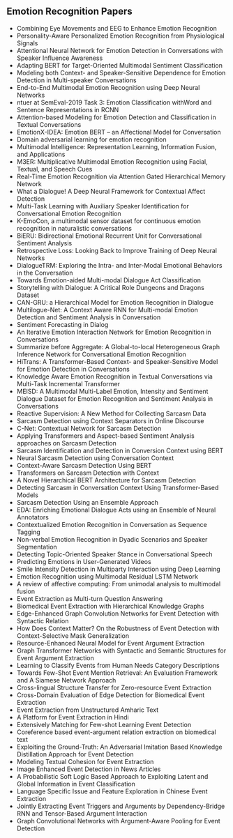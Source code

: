 <h2>Emotion Recognition Papers  </h2>



<ul>

                             

 <li><a target="_blank" href="https://github.com/manjunath5496/Emotion-Recognition-Papers/blob/master/em(1).pdf" style="text-decoration:none;">Combining Eye Movements and EEG to Enhance Emotion Recognition</a></li>

 <li><a target="_blank" href="https://github.com/manjunath5496/Emotion-Recognition-Papers/blob/master/em(2).pdf" style="text-decoration:none;">Personality-Aware Personalized Emotion Recognition from Physiological Signals</a></li>

<li><a target="_blank" href="https://github.com/manjunath5496/Emotion-Recognition-Papers/blob/master/em(3).pdf" style="text-decoration:none;">Attentional Neural Network for Emotion Detection in Conversations with Speaker Influence Awareness</a></li>
 <li><a target="_blank" href="https://github.com/manjunath5496/Emotion-Recognition-Papers/blob/master/em(4).pdf" style="text-decoration:none;">Adapting BERT for Target-Oriented Multimodal Sentiment Classification</a></li>                              
<li><a target="_blank" href="https://github.com/manjunath5496/Emotion-Recognition-Papers/blob/master/em(5).pdf" style="text-decoration:none;">Modeling both Context- and Speaker-Sensitive Dependence for Emotion Detection in Multi-speaker Conversations</a></li>
<li><a target="_blank" href="https://github.com/manjunath5496/Emotion-Recognition-Papers/blob/master/em(6).pdf" style="text-decoration:none;">End-to-End Multimodal Emotion Recognition using Deep Neural Networks</a></li>
 <li><a target="_blank" href="https://github.com/manjunath5496/Emotion-Recognition-Papers/blob/master/em(7).pdf" style="text-decoration:none;">ntuer at SemEval-2019 Task 3: Emotion Classification withWord and Sentence Representations in RCNN</a></li>

 <li><a target="_blank" href="https://github.com/manjunath5496/Emotion-Recognition-Papers/blob/master/em(8).pdf" style="text-decoration:none;"> Attention-based Modeling for Emotion Detection and Classification in Textual Conversations </a></li>
   <li><a target="_blank" href="https://github.com/manjunath5496/Emotion-Recognition-Papers/blob/master/em(9).pdf" style="text-decoration:none;">EmotionX-IDEA: Emotion BERT – an Affectional Model for Conversation</a></li>
  
   
 <li><a target="_blank" href="https://github.com/manjunath5496/Emotion-Recognition-Papers/blob/master/em(10).pdf" style="text-decoration:none;">Domain adversarial learning for emotion recognition</a></li>                              
<li><a target="_blank" href="https://github.com/manjunath5496/Emotion-Recognition-Papers/blob/master/em(11).pdf" style="text-decoration:none;">Multimodal Intelligence: Representation Learning, Information Fusion, and Applications</a></li>
<li><a target="_blank" href="https://github.com/manjunath5496/Emotion-Recognition-Papers/blob/master/em(12).pdf" style="text-decoration:none;">M3ER: Multiplicative Multimodal Emotion Recognition using Facial, Textual, and Speech Cues</a></li>
<li><a target="_blank" href="https://github.com/manjunath5496/Emotion-Recognition-Papers/blob/master/em(13).pdf" style="text-decoration:none;">Real-Time Emotion Recognition via Attention Gated Hierarchical Memory Network</a></li>

<li><a target="_blank" href="https://github.com/manjunath5496/Emotion-Recognition-Papers/blob/master/em(14).pdf" style="text-decoration:none;">What a Dialogue!
A Deep Neural Framework for Contextual Affect Detection</a></li>
                              
<li><a target="_blank" href="https://github.com/manjunath5496/Emotion-Recognition-Papers/blob/master/em(15).pdf" style="text-decoration:none;">Multi-Task Learning with Auxiliary Speaker Identification for Conversational Emotion Recognition</a></li>

<li><a target="_blank" href="https://github.com/manjunath5496/Emotion-Recognition-Papers/blob/master/em(16).pdf" style="text-decoration:none;">K-EmoCon, a multimodal sensor dataset for continuous emotion recognition in naturalistic conversations</a></li>

  <li><a target="_blank" href="https://github.com/manjunath5496/Emotion-Recognition-Papers/blob/master/em(17).pdf" style="text-decoration:none;">BiERU: Bidirectional Emotional Recurrent Unit for Conversational Sentiment Analysis</a></li>   
  
<li><a target="_blank" href="https://github.com/manjunath5496/Emotion-Recognition-Papers/blob/master/em(18).pdf" style="text-decoration:none;">Retrospective Loss: Looking Back to Improve Training of Deep Neural Networks</a></li> 

  
<li><a target="_blank" href="https://github.com/manjunath5496/Emotion-Recognition-Papers/blob/master/em(19).pdf" style="text-decoration:none;">DialogueTRM: Exploring the Intra- and Inter-Modal Emotional Behaviors in the Conversation</a></li> 

<li><a target="_blank" href="https://github.com/manjunath5496/Emotion-Recognition-Papers/blob/master/em(20).pdf" style="text-decoration:none;">Towards Emotion-aided Multi-modal Dialogue Act Classification</a></li>

<li><a target="_blank" href="https://github.com/manjunath5496/Emotion-Recognition-Papers/blob/master/em(21).pdf" style="text-decoration:none;">Storytelling with Dialogue: A Critical Role Dungeons and Dragons Dataset</a></li>
<li><a target="_blank" href="https://github.com/manjunath5496/Emotion-Recognition-Papers/blob/master/em(22).pdf" style="text-decoration:none;">CAN-GRU: a Hierarchical Model for Emotion Recognition in Dialogue</a></li> 
 <li><a target="_blank" href="https://github.com/manjunath5496/Emotion-Recognition-Papers/blob/master/em(23).pdf" style="text-decoration:none;">Multilogue-Net: A Context Aware RNN for Multi-modal Emotion Detection and Sentiment Analysis in Conversation</a></li> 
 

   <li><a target="_blank" href="https://github.com/manjunath5496/Emotion-Recognition-Papers/blob/master/em(24).pdf" style="text-decoration:none;">Sentiment Forecasting in Dialog</a></li>
 
   <li><a target="_blank" href="https://github.com/manjunath5496/Emotion-Recognition-Papers/blob/master/em(25).pdf" style="text-decoration:none;">An Iterative Emotion Interaction Network for Emotion Recognition in Conversations</a></li>                              
 <li><a target="_blank" href="https://github.com/manjunath5496/Emotion-Recognition-Papers/blob/master/em(26).pdf" style="text-decoration:none;">Summarize before Aggregate: A Global-to-local Heterogeneous Graph Inference Network for Conversational Emotion Recognition</a></li>
 <li><a target="_blank" href="https://github.com/manjunath5496/Emotion-Recognition-Papers/blob/master/em(27).pdf" style="text-decoration:none;">HiTrans: A Transformer-Based Context- and Speaker-Sensitive Model for Emotion Detection in Conversations</a></li>
   
 
   <li><a target="_blank" href="https://github.com/manjunath5496/Emotion-Recognition-Papers/blob/master/em(28).pdf" style="text-decoration:none;">Knowledge Aware Emotion Recognition in Textual Conversations via Multi-Task Incremental Transformer</a></li>
 
   <li><a target="_blank" href="https://github.com/manjunath5496/Emotion-Recognition-Papers/blob/master/em(29).pdf" style="text-decoration:none;">MEISD: A Multimodal Multi-Label Emotion, Intensity and Sentiment Dialogue Dataset for Emotion Recognition and Sentiment Analysis in Conversations</a></li>                              

  <li><a target="_blank" href="https://github.com/manjunath5496/Emotion-Recognition-Papers/blob/master/em(30).pdf" style="text-decoration:none;">Reactive Supervision: A New Method for Collecting Sarcasm Data</a></li>
 
   <li><a target="_blank" href="https://github.com/manjunath5496/Emotion-Recognition-Papers/blob/master/em(31).pdf" style="text-decoration:none;">Sarcasm Detection using Context Separators in Online Discourse</a></li> 
    <li><a target="_blank" href="https://github.com/manjunath5496/Emotion-Recognition-Papers/blob/master/em(32).pdf" style="text-decoration:none;">C-Net: Contextual Network for Sarcasm Detection</a></li> 

   <li><a target="_blank" href="https://github.com/manjunath5496/Emotion-Recognition-Papers/blob/master/em(33).pdf" style="text-decoration:none;">Applying Transformers and Aspect-based Sentiment Analysis approaches on Sarcasm Detection</a></li>                              

  <li><a target="_blank" href="https://github.com/manjunath5496/Emotion-Recognition-Papers/blob/master/em(34).pdf" style="text-decoration:none;">Sarcasm Identification and Detection in Conversion Context using BERT</a></li> 
 
  <li><a target="_blank" href="https://github.com/manjunath5496/Emotion-Recognition-Papers/blob/master/em(35).pdf" style="text-decoration:none;">Neural Sarcasm Detection using Conversation Context</a></li> 

  <li><a target="_blank" href="https://github.com/manjunath5496/Emotion-Recognition-Papers/blob/master/em(36).pdf" style="text-decoration:none;">Context-Aware Sarcasm Detection Using BERT</a></li> 
 
<li><a target="_blank" href="https://github.com/manjunath5496/Emotion-Recognition-Papers/blob/master/em(37).pdf" style="text-decoration:none;">Transformers on Sarcasm Detection with Context</a></li>
 <li><a target="_blank" href="https://github.com/manjunath5496/Emotion-Recognition-Papers/blob/master/em(38).pdf" style="text-decoration:none;">A Novel Hierarchical BERT Architecture for Sarcasm Detection</a></li>
<li><a target="_blank" href="https://github.com/manjunath5496/Emotion-Recognition-Papers/blob/master/em(39).pdf" style="text-decoration:none;">Detecting Sarcasm in Conversation Context Using Transformer-Based Models</a></li>
 <li><a target="_blank" href="https://github.com/manjunath5496/Emotion-Recognition-Papers/blob/master/em(40).pdf" style="text-decoration:none;">Sarcasm Detection Using an Ensemble Approach</a></li>                              
<li><a target="_blank" href="https://github.com/manjunath5496/Emotion-Recognition-Papers/blob/master/em(41).pdf" style="text-decoration:none;">EDA: Enriching Emotional Dialogue Acts using an Ensemble of Neural Annotators</a></li>
<li><a target="_blank" href="https://github.com/manjunath5496/Emotion-Recognition-Papers/blob/master/em(42).pdf" style="text-decoration:none;">Contextualized Emotion Recognition in Conversation as Sequence Tagging</a></li>
 
  <li><a target="_blank" href="https://github.com/manjunath5496/Emotion-Recognition-Papers/blob/master/em(43).pdf" style="text-decoration:none;">Non-verbal Emotion Recognition in Dyadic Scenarios and Speaker Segmentation</a></li>
 <li><a target="_blank" href="https://github.com/manjunath5496/Emotion-Recognition-Papers/blob/master/em(44).pdf" style="text-decoration:none;">Detecting Topic-Oriented Speaker Stance in Conversational Speech</a></li>
   <li><a target="_blank" href="https://github.com/manjunath5496/Emotion-Recognition-Papers/blob/master/em(45).pdf" style="text-decoration:none;">Predicting Emotions in User-Generated Videos</a></li>  
   
<li><a target="_blank" href="https://github.com/manjunath5496/Emotion-Recognition-Papers/blob/master/em(46).pdf" style="text-decoration:none;">Smile Intensity Detection in Multiparty Interaction using Deep Learning</a></li> 
                             
<li><a target="_blank" href="https://github.com/manjunath5496/Emotion-Recognition-Papers/blob/master/em(47).pdf" style="text-decoration:none;">Emotion Recognition using Multimodal Residual LSTM Network</a></li>
<li><a target="_blank" href="https://github.com/manjunath5496/Emotion-Recognition-Papers/blob/master/em(48).pdf" style="text-decoration:none;">A review of affective computing: From unimodal analysis to multimodal fusion</a></li>

<li><a target="_blank" href="https://github.com/manjunath5496/Emotion-Recognition-Papers/blob/master/em(49).pdf" style="text-decoration:none;">Event Extraction as Multi-turn Question Answering</a></li>
                              
<li><a target="_blank" href="https://github.com/manjunath5496/Emotion-Recognition-Papers/blob/master/em(50).pdf" style="text-decoration:none;">Biomedical Event Extraction with Hierarchical Knowledge Graphs</a></li>
<li><a target="_blank" href="https://github.com/manjunath5496/Emotion-Recognition-Papers/blob/master/em(51).pdf" style="text-decoration:none;">Edge-Enhanced Graph Convolution Networks for Event Detection with Syntactic Relation</a></li>
<li><a target="_blank" href="https://github.com/manjunath5496/Emotion-Recognition-Papers/blob/master/em(52).pdf" style="text-decoration:none;">How Does Context Matter? On the Robustness of Event Detection with Context-Selective Mask Generalization</a></li>

<li><a target="_blank" href="https://github.com/manjunath5496/Emotion-Recognition-Papers/blob/master/em(53).pdf" style="text-decoration:none;">Resource-Enhanced Neural Model for Event Argument Extraction</a></li>
 
<li><a target="_blank" href="https://github.com/manjunath5496/Emotion-Recognition-Papers/blob/master/em(54).pdf" style="text-decoration:none;">Graph Transformer Networks with Syntactic and Semantic Structures for Event Argument Extraction </a></li>

<li><a target="_blank" href="https://github.com/manjunath5496/Emotion-Recognition-Papers/blob/master/em(55).pdf" style="text-decoration:none;">Learning to Classify Events from Human Needs Category Descriptions</a></li>
 
  <li><a target="_blank" href="https://github.com/manjunath5496/Emotion-Recognition-Papers/blob/master/em(56).pdf" style="text-decoration:none;">Towards Few-Shot Event Mention Retrieval: An Evaluation Framework and A Siamese Network Approach </a></li>                              

  <li><a target="_blank" href="https://github.com/manjunath5496/Emotion-Recognition-Papers/blob/master/em(57).pdf" style="text-decoration:none;">Cross-lingual Structure Transfer for Zero-resource Event Extraction</a></li>
 
   <li><a target="_blank" href="https://github.com/manjunath5496/Emotion-Recognition-Papers/blob/master/em(58).pdf" style="text-decoration:none;">Cross-Domain Evaluation of Edge Detection for Biomedical Event Extraction</a></li>
    <li><a target="_blank" href="https://github.com/manjunath5496/Emotion-Recognition-Papers/blob/master/em(59).pdf" style="text-decoration:none;">Event Extraction from Unstructured Amharic Text</a></li>
 
  <li><a target="_blank" href="https://github.com/manjunath5496/Emotion-Recognition-Papers/blob/master/em(60).pdf" style="text-decoration:none;">A Platform for Event Extraction in Hindi </a></li>
 
   <li><a target="_blank" href="https://github.com/manjunath5496/Emotion-Recognition-Papers/blob/master/em(61).pdf" style="text-decoration:none;"> Extensively Matching for Few-shot Learning Event Detection</a></li>
 
   <li><a target="_blank" href="https://github.com/manjunath5496/Emotion-Recognition-Papers/blob/master/em(62).pdf" style="text-decoration:none;">Coreference based event-argument relation extraction on biomedical text</a></li>
 
   <li><a target="_blank" href="https://github.com/manjunath5496/Emotion-Recognition-Papers/blob/master/em(63).pdf" style="text-decoration:none;">Exploiting the Ground-Truth: An Adversarial Imitation Based Knowledge Distillation Approach for Event Detection</a></li>                              

  <li><a target="_blank" href="https://github.com/manjunath5496/Emotion-Recognition-Papers/blob/master/em(64).pdf" style="text-decoration:none;">Modeling Textual Cohesion for Event Extraction</a></li>
 
   <li><a target="_blank" href="https://github.com/manjunath5496/Emotion-Recognition-Papers/blob/master/em(65).pdf" style="text-decoration:none;">Image Enhanced Event Detection in News Articles </a></li> 

   <li><a target="_blank" href="https://github.com/manjunath5496/Emotion-Recognition-Papers/blob/master/em(66).pdf" style="text-decoration:none;">A Probabilistic Soft Logic Based Approach to Exploiting Latent and Global Information in Event Classification</a></li> 
 
   <li><a target="_blank" href="https://github.com/manjunath5496/Emotion-Recognition-Papers/blob/master/em(67).pdf" style="text-decoration:none;">Language Specific Issue and Feature Exploration in Chinese Event Extraction</a></li>                              

  <li><a target="_blank" href="https://github.com/manjunath5496/Emotion-Recognition-Papers/blob/master/em(68).pdf" style="text-decoration:none;">Jointly Extracting Event Triggers and Arguments by Dependency-Bridge RNN and Tensor-Based Argument Interaction</a></li> 
 
  
   <li><a target="_blank" href="https://github.com/manjunath5496/Emotion-Recognition-Papers/blob/master/em(69).pdf" style="text-decoration:none;">Graph Convolutional Networks with
Argument-Aware Pooling for Event Detection</a></li>                              

  </ul>
  
  
